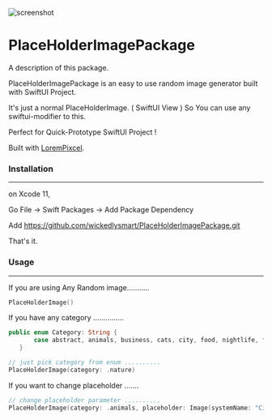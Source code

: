 ![screenshot](https://cdn.clien.net/web/api/file/F01/9019055/3cc3276f4505ef.png?w=780&h=30000&gif=true)

# PlaceHolderImagePackage

A description of this package.

PlaceHolderImagePackage is an easy to use random image generator built with SwiftUI Project.

It's just a normal PlaceHolderImage. ( SwiftUI View )
So You can use any swiftui-modifier to this. 

Perfect for Quick-Prototype SwiftUI Project !

Built with [LoremPixcel](http://lorempixel.com).




### Installation
---

on Xcode 11, 

Go File -> Swift Packages -> Add Package Dependency

Add https://github.com/wickedlysmart/PlaceHolderImagePackage.git

That's it. 


### Usage
---

If you are using Any Random image...........

```swift 
PlaceHolderImage()
``` 

If you have any category ...............

```swift
public enum Category: String {
       case abstract, animals, business, cats, city, food, nightlife, fashion, people, nature, sports, technics, transport
   }
```

```swift 
// just pick category from enum ..........
PlaceHolderImage(category: .nature)
``` 

If you want to change placeholder .......

```swift 
// change placeholder parameter ..........
PlaceHolderImage(category: .animals, placeholder: Image(systemName: "Circle"))
``` 
